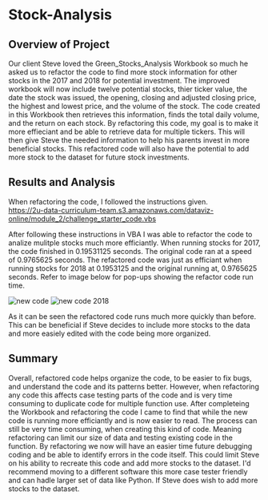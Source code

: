 # Stock-Analysis

## Overview of Project
  Our client Steve loved the Green_Stocks_Analysis Workbook so much he asked us to refactor the code to find more stock information for other stocks in the 2017 and 2018 for potential investment. The improved workbook will now include twelve potential stocks, thier ticker value, the date the stock was issued, the opening, closing and adjusted closing price, the highest and lowest price, and the volume of the stock. The code created in this Workbook then retrieves this information, finds the total daily volume, and the return on each stock.
  By refactoring this code, my goal is to make it more effieciant and be able to retrieve data for multiple tickers. This will then give Steve the needed information to help his parents invest in more beneficial stocks. This refactored code will also have the potential to add more stock to the dataset for future stock investments.

## Results and Analysis
  When refactoring the code, I followed the instructions given.    
https://2u-data-curriculum-team.s3.amazonaws.com/dataviz-online/module_2/challenge_starter_code.vbs

   After following these instructions in VBA I was able to refactor the code to analize mulitple stocks much more efficiantly. When running stocks for 2017, the code finished in 0.19531125 seconds. The original code ran at a speed of 0.9765625 seconds. The refactored code was just as efficiant when running stocks for 2018 at 0.1953125 and the original running at, 0.9765625 seconds. Refer to image below for pop-ups showing the refactor code run time.
   
![new code](https://user-images.githubusercontent.com/90425412/136683372-5dcddf5f-6df0-4d31-aa60-538a4ca6659b.png)
![new code 2018](https://user-images.githubusercontent.com/90425412/136683593-d036d7cb-6795-489a-9242-e1e6bb876d83.png)

   As it can be seen the refactored code runs much more quickly than before. This can be beneficial if Steve decides to include more stocks to the data and more easiely edited with the code being more organized.

  ## Summary
  Overall, refactored code helps organize the code, to be easier to fix bugs, and understand the code and its patterns better. However, when refactoring any code this affects case testing parts of the code and is very time consuming to duplicate code for multiple function use.
  After completeing the Workbook and refactoring the code I came to find that while the new code is running more efficiantly and is now easier to read. The process can still be very time consuming, when creating this kind of code. Meaning refactoring can limit our size of data and testing existing code in the function. By refactoring we now will have an easier time future debugging coding and be able to identify errors in the code itself. This could limit Steve on his ability to recreate this code and add more stocks to the dataset. I'd recommend moving to a different software this more case tester friendly and can hadle larger set of data like Python. If Steve does wish to add more stocks to the dataset.
